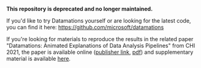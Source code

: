 **This repository is deprecated and no longer maintained.**

If you'd like to try Datamations yourself or are looking for the latest code, you can find it here: https://github.com/microsoft/datamations

If you're looking for materials to reproduce the results in the related paper 
"Datamations: Animated Explanations of Data Analysis Pipelines" from CHI 2021, the paper is available online ([publisher link](https://doi.org/10.1145/3411764.3445063), [pdf](http://jakehofman.com/pdfs/datamations.pdf)) and supplementary material is available [here](https://osf.io/85njc/).
